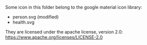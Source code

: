 Some icon in this folder belong to the google material icon library:
- person.svg (modified)
- health.svg

They are licensed under the apache license, version 2.0:
https://www.apache.org/licenses/LICENSE-2.0
